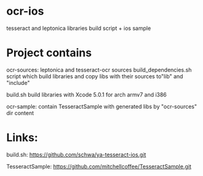 ocr-ios
=======

tesseract  and leptonica libraries build script + ios sample


Project contains
=======

ocr-sources:
leptonica and tesseract-ocr sources
build_dependencies.sh script which build libraries and copy libs with their sources to"lib" and "include"

build.sh  build libraries with Xcode 5.0.1 for arch armv7 and i386

ocr-sample:
contain TesseractSample with generated libs by "ocr-sources" dir content



Links:
=======
build.sh:
https://github.com/schwa/ya-tesseract-ios.git

TesseractSample:
https://github.com/mitchellcoffee/TesseractSample.git